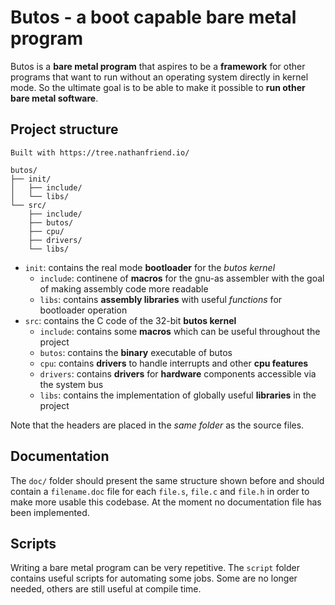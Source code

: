 # Butos - a boot capable bare metal program 
Butos is a **bare metal program** that aspires to be a **framework** for other programs that want to run without an operating system directly in kernel mode. So the ultimate goal is to be able to make it possible to **run other bare metal software**.

## Project structure

```
Built with https://tree.nathanfriend.io/

butos/
├── init/
│   ├── include/
│   └── libs/
└── src/
    ├── include/
    ├── butos/
    ├── cpu/
    ├── drivers/
    └── libs/
```

- `init`: contains the real mode **bootloader** for the *butos kernel*
    - `include`: continene of **macros** for the gnu-as assembler with the goal of making assembly code more readable
    - `libs`: contains **assembly libraries** with useful *functions* for bootloader operation
- `src`: contains the C code of the 32-bit **butos kernel**
    - `include`: contains some **macros** which can be useful throughout the project
    - `butos`: contains the **binary** executable of butos
    - `cpu`: contains **drivers** to handle interrupts and other **cpu features**
    - `drivers`: contains **drivers** for **hardware** components accessible via the system bus
    - `libs`: contains the implementation of globally useful **libraries** in the project

Note that the headers are placed in the *same folder* as the source files.

## Documentation
The `doc/` folder should present the same structure shown before and should contain a `filename.doc` file for each `file.s`, `file.c` and `file.h` in order to make more usable this codebase. At the moment no documentation file has been implemented.

## Scripts
Writing a bare metal program can be very repetitive. The `script` folder contains useful scripts for automating some jobs. Some are no longer needed, others are still useful at compile time.